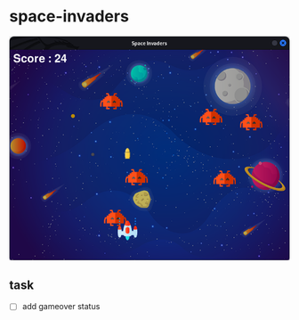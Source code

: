 # space-invaders

![space invaders demo screenshot](./demo.png)

## task

- [ ] add gameover status
